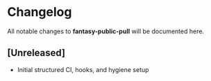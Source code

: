# Changelog

All notable changes to **fantasy-public-pull** will be documented here.

## [Unreleased]
- Initial structured CI, hooks, and hygiene setup
